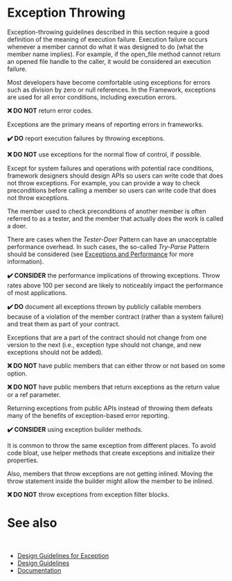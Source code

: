 # Exception Throwing

Exception-throwing guidelines described in this section require a good definition of the meaning of execution failure. Execution failure occurs whenever a member cannot do what it was designed to do (what the member name implies). For example, if the open_file method cannot return an opened file handle to the caller, it would be considered an execution failure.

Most developers have become comfortable using exceptions for errors such as division by zero or null references. In the Framework, exceptions are used for all error conditions, including execution errors.

**❌ DO NOT** return error codes.

Exceptions are the primary means of reporting errors in frameworks.

**✔️ DO** report execution failures by throwing exceptions.

**❌ DO NOT** use exceptions for the normal flow of control, if possible.

Except for system failures and operations with potential race conditions, framework designers should design APIs so users can write code that does not throw exceptions. For example, you can provide a way to check preconditions before calling a member so users can write code that does not throw exceptions.

The member used to check preconditions of another member is often referred to as a tester, and the member that actually does the work is called a doer.

There are cases when the *Tester-Doer* Pattern can have an unacceptable performance overhead. In such cases, the so-called *Try-Parse* Pattern should be considered (see [Exceptions and Performance](/docs/documentation/design_guidelines/Design%20Guidelines%20for%20Exception/exceptions_and_performance) for more information).

**✔️ CONSIDER** the performance implications of throwing exceptions. Throw rates above 100 per second are likely to noticeably impact the performance of most applications.

**✔️ DO** document all exceptions thrown by publicly callable members because of a violation of the member contract (rather than a system failure) and treat them as part of your contract.

Exceptions that are a part of the contract should not change from one version to the next (i.e., exception type should not change, and new exceptions should not be added).

**❌ DO NOT** have public members that can either throw or not based on some option.

**❌ DO NOT** have public members that return exceptions as the return value or a ref parameter.

Returning exceptions from public APIs instead of throwing them defeats many of the benefits of exception-based error reporting.

**✔️ CONSIDER** using exception builder methods.

It is common to throw the same exception from different places. To avoid code bloat, use helper methods that create exceptions and initialize their properties.

Also, members that throw exceptions are not getting inlined. Moving the throw statement inside the builder might allow the member to be inlined.

**❌ DO NOT** throw exceptions from exception filter blocks.

# See also
​
* [Design Guidelines for Exception](/docs/documentation/design_guidelines/Design%20Guidelines%20for%20Exception)
* [Design Guidelines](/docs/documentation/design_guidelines)
* [Documentation](/docs/documentation)
